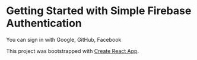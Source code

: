 # Getting Started with Simple Firebase Authentication
You can sign in with Google, GitHub, Facebook

This project was bootstrapped with [Create React App](https://github.com/facebook/create-react-app).


